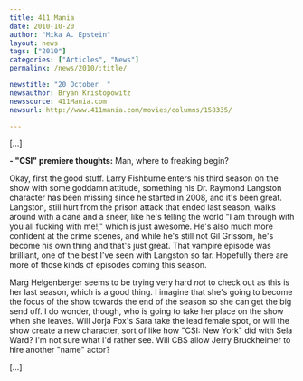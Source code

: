 ```yaml
---
title: 411 Mania 
date: 2010-10-20
author: "Mika A. Epstein"
layout: news
tags: ["2010"]
categories: ["Articles", "News"]
permalink: /news/2010/:title/

newstitle: "20 October  "
newsauthor: Bryan Kristopowitz  
newssource: 411Mania.com  
newsurl: http://www.411mania.com/movies/columns/158335/  

---
```

 [...]

**- "CSI" premiere thoughts:** Man, where to freaking begin? 

Okay, first the good stuff. Larry Fishburne enters his third season on the show with some goddamn attitude, something his Dr. Raymond Langston character has been missing since he started in 2008, and it's been great. Langston, still hurt from the prison attack that ended last season, walks around with a cane and a sneer, like he's telling the world "I am through with you all fucking with me!," which is just awesome. He's also much more confident at the crime scenes, and while he's still not Gil Grissom, he's become his own thing and that's just great. That vampire episode was brilliant, one of the best I've seen with Langston so far. Hopefully there are more of those kinds of episodes coming this season. 

Marg Helgenberger seems to be trying very hard *not* to check out as this is her last season, which is a good thing. I imagine that she's going to become the focus of the show towards the end of the season so she can get the big send off. I do wonder, though, who is going to take her place on the show when she leaves. Will Jorja Fox's Sara take the lead female spot, or will the show create a new character, sort of like how "CSI: New York" did with Sela Ward? I'm not sure what I'd rather see. Will CBS allow Jerry Bruckheimer to hire another "name" actor? 

[...]

